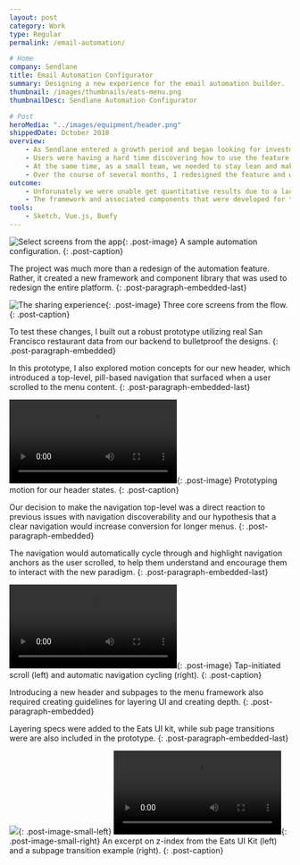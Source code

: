 ```yaml
---
layout: post
category: Work
type: Regular
permalink: /email-automation/

# Home
company: Sendlane
title: Email Automation Configurator
summary: Designing a new experience for the email automation builder.
thumbnail: /images/thumbnails/eats-menu.png
thumbnailDesc: Sendlane Automation Configurator

# Post
heroMedia: "../images/equipment/header.png"
shippedDate: October 2018
overview:
    - As Sendlane entered a growth period and began looking for investment, it became clear that if we were going to compete with the likes of Active Campaign, we needed to modernize our core email automation feature.
    - Users were having a hard time discovering how to use the feature and it was expensive for the support team to teach them one-on-one.
    - At the same time, as a small team, we needed to stay lean and make improvements quickly.
    - Over the course of several months, I redesigned the feature and worked with the development team to launch it.
outcome:
    - Unforunately we were unable get quantitative results due to a lack of analytics tools but the customer support team was very happy with the results and our users were too.
    - The framework and associated components that were developed for this feature laid the foundation for a broader refresh of the entire platform.
tools:
    - Sketch, Vue.js, Buefy
---
```


![Select screens from the app](../images/equipment/automations-canvas.png){: .post-image}
A sample automation configuration.
{: .post-caption}

The project was much more than a redesign of the automation feature. Rather, it created a new framework and component library that was used to redesign the entire platform.
{: .post-paragraph-embedded-last}




![The sharing experience](../images/equipment/colors.png){: .post-image}
Three core screens from the flow.
{: .post-caption}

To test these changes, I built out a robust prototype utilizing real San Francisco restaurant data from our backend to bulletproof the designs.
{: .post-paragraph-embedded}

In this prototype, I also explored motion concepts for our new header, which introduced a top-level, pill-based navigation that surfaced when a user scrolled to the menu content.
{: .post-paragraph-embedded-last}

<video src="../images/eats-menu/eats-menu-header.mp4" autoplay loop></video>{: .post-image}
Prototyping motion for our header states.
{: .post-caption}

Our decision to make the navigation top-level was a direct reaction to previous issues with navigation discoverability and our hypothesis that a clear navigation would increase conversion for longer menus.
{: .post-paragraph-embedded}

The navigation would automatically cycle through and highlight navigation anchors as the user scrolled, to help them understand and encourage them to interact with the new paradigm.
{: .post-paragraph-embedded-last}

<video src="../images/eats-menu/eats-menu-nav.mp4" autoplay loop></video>{: .post-image}
Tap-initiated scroll (left) and automatic navigation cycling (right).
{: .post-caption}

Introducing a new header and subpages to the menu framework also required creating guidelines for layering UI and creating depth.
{: .post-paragraph-embedded}

Layering specs were added to the Eats UI kit, while sub page transitions were are also included in the prototype.
{: .post-paragraph-embedded-last}

<img src="../images/eats-menu/eats-menu-elevation.png" />{: .post-image-small-left}
<video src="../images/eats-menu/eats-menu-metadata.mp4" autoplay loop></video>{: .post-image-small-right}
An excerpt on z-index from the Eats UI Kit (left) and a subpage transition example (right).
{: .post-caption}
